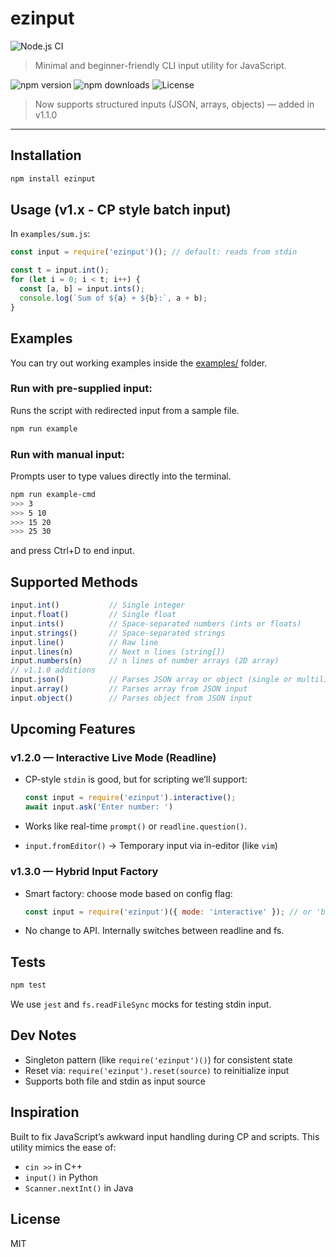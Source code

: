 # ezinput
![Node.js CI](https://github.com/shyok21/ezinput/actions/workflows/node.js.yml/badge.svg)

> Minimal and beginner-friendly CLI input utility for JavaScript.

![npm version](https://img.shields.io/npm/v/ezinput)
![npm downloads](https://img.shields.io/npm/dt/ezinput)
![License](https://img.shields.io/npm/l/ezinput)

> Now supports structured inputs (JSON, arrays, objects) — added in v1.1.0
---

## Installation

```bash
npm install ezinput
```

## Usage (v1.x - CP style batch input)
In `examples/sum.js`:

```js
const input = require('ezinput')(); // default: reads from stdin

const t = input.int();
for (let i = 0; i < t; i++) {
  const [a, b] = input.ints();
  console.log(`Sum of ${a} + ${b}:`, a + b);
}
```

## Examples
You can try out working examples inside the [examples/](./examples) folder.

### Run with pre-supplied input:
Runs the script with redirected input from a sample file.

```bash
npm run example
```

### Run with manual input:
Prompts user to type values directly into the terminal.
```bash
npm run example-cmd
>>> 3
>>> 5 10
>>> 15 20
>>> 25 30
```
and press Ctrl+D to end input.


## Supported Methods

```js
input.int()           // Single integer
input.float()         // Single float
input.ints()          // Space-separated numbers (ints or floats)
input.strings()       // Space-separated strings
input.line()          // Raw line
input.lines(n)        // Next n lines (string[])
input.numbers(n)      // n lines of number arrays (2D array)
// v1.1.0 additions
input.json()          // Parses JSON array or object (single or multiline)
input.array()         // Parses array from JSON input
input.object()        // Parses object from JSON input
```

## Upcoming Features

### v1.2.0 — Interactive Live Mode (Readline)

- CP-style `stdin` is good, but for scripting we’ll support:
  ```js
  const input = require('ezinput').interactive();
  await input.ask('Enter number: ')
  ```

- Works like real-time `prompt()` or `readline.question()`.
- `input.fromEditor()` → Temporary input via in-editor (like `vim`)

### v1.3.0 — Hybrid Input Factory

- Smart factory: choose mode based on config flag:
  ```js
  const input = require('ezinput')({ mode: 'interactive' }); // or 'batch'
  ```
- No change to API. Internally switches between readline and fs.

## Tests

```bash
npm test
```

We use `jest` and `fs.readFileSync` mocks for testing stdin input.

## Dev Notes
- Singleton pattern (like `require('ezinput')()`) for consistent state  
- Reset via: `require('ezinput').reset(source)` to reinitialize input  
- Supports both file and stdin as input source

## Inspiration
Built to fix JavaScript’s awkward input handling during CP and scripts. This utility mimics the ease of:
- `cin >>` in C++
- `input()` in Python
- `Scanner.nextInt()` in Java

## License
MIT
